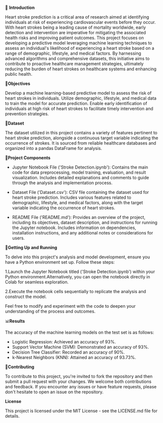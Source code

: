 📢 **Introduction**

Heart stroke prediction is a critical area of research aimed at identifying individuals at risk of experiencing cardiovascular events before they occur. With heart strokes being a leading cause of mortality worldwide, early detection and intervention are imperative for mitigating the associated health risks and improving patient outcomes. This project focuses on developing a predictive model leveraging machine learning techniques to assess an individual's likelihood of experiencing a heart stroke based on a range of demographic, lifestyle, and medical factors. By harnessing advanced algorithms and comprehensive datasets, this initiative aims to contribute to proactive healthcare management strategies, ultimately reducing the burden of heart strokes on healthcare systems and enhancing public health.

🎯**Objectives**

Develop a machine learning-based predictive model to assess the risk of heart strokes in individuals.
Utilize demographic, lifestyle, and medical data to train the model for accurate prediction.
Enable early identification of individuals at high risk of heart strokes to facilitate timely intervention and prevention strategies.

📄**Dataset**

The dataset utilized in this project contains a variety of features pertinent to heart stroke prediction, alongside a continuous target variable indicating the occurrence of strokes. It is sourced from reliable healthcare databases and organized into a pandas DataFrame for analysis.

📂**Project Components**

- Jupyter Notebook File ('Stroke Detection.ipynb'):
Contains the main code for data preprocessing, model training, evaluation, and result visualization.
Includes detailed explanations and comments to guide through the analysis and implementation process.

- Dataset File ('Dataset.csv'):
CSV file containing the dataset used for heart stroke prediction.
Includes various features related to demographic, lifestyle, and medical factors, along with the target variable indicating the occurrence of heart strokes.

- README File ('README.md'):
Provides an overview of the project, including its objectives, dataset description, and instructions for running the Jupyter notebook.
Includes information on dependencies, installation instructions, and any additional notes or considerations for users.

🚀**Getting Up and Running**

To delve into this project's analysis and model development, ensure you have a Python environment set up. Follow these steps:
  
1.Launch the Jupyter Notebook titled ('Stroke Detection.ipynb') within your Python environment.Alternatively, you can open the notebook directly in Colab for seamless exploration.

2.Execute the notebook cells sequentially to replicate the analysis and construct the model.

Feel free to modify and experiment with the code to deepen your understanding of the process and outcomes.

📊**Results**

The accuracy of the machine learning models on the test set is as follows:

- Logistic Regression: Achieved an accuracy of 93%.
- Support Vector Machine (SVM): Demonstrated an accuracy of 93%.
- Decision Tree Classifier: Recorded an accuracy of 90%.
- k-Nearest Neighbors (KNN): Attained an accuracy of 93.73%.

🤝**Contributing**

To contribute to this project, you're invited to fork the repository and then submit a pull request with your changes. We welcome both contributions and feedback. If you encounter any issues or have feature requests, please don't hesitate to open an issue on the repository.

**License**

This project is licensed under the MIT License - see the LICENSE.md file for details.









